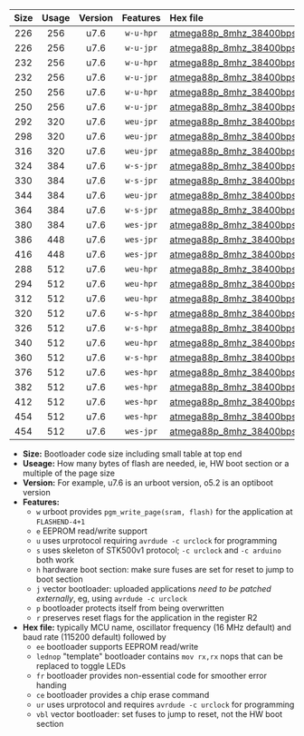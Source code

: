 |Size|Usage|Version|Features|Hex file|
|:-:|:-:|:-:|:-:|:--|
|226|256|u7.6|`w-u-hpr`|[atmega88p_8mhz_38400bps_ur.hex](https://raw.githubusercontent.com/stefanrueger/urboot/main//atmega88p_8mhz_38400bps_ur.hex)|
|226|256|u7.6|`w-u-jpr`|[atmega88p_8mhz_38400bps_ur_vbl.hex](https://raw.githubusercontent.com/stefanrueger/urboot/main//atmega88p_8mhz_38400bps_ur_vbl.hex)|
|232|256|u7.6|`w-u-hpr`|[atmega88p_8mhz_38400bps_lednop_ur.hex](https://raw.githubusercontent.com/stefanrueger/urboot/main//atmega88p_8mhz_38400bps_lednop_ur.hex)|
|232|256|u7.6|`w-u-jpr`|[atmega88p_8mhz_38400bps_lednop_ur_vbl.hex](https://raw.githubusercontent.com/stefanrueger/urboot/main//atmega88p_8mhz_38400bps_lednop_ur_vbl.hex)|
|250|256|u7.6|`w-u-hpr`|[atmega88p_8mhz_38400bps_lednop_fr_ur.hex](https://raw.githubusercontent.com/stefanrueger/urboot/main//atmega88p_8mhz_38400bps_lednop_fr_ur.hex)|
|250|256|u7.6|`w-u-jpr`|[atmega88p_8mhz_38400bps_lednop_fr_ur_vbl.hex](https://raw.githubusercontent.com/stefanrueger/urboot/main//atmega88p_8mhz_38400bps_lednop_fr_ur_vbl.hex)|
|292|320|u7.6|`weu-jpr`|[atmega88p_8mhz_38400bps_ee_ur_vbl.hex](https://raw.githubusercontent.com/stefanrueger/urboot/main//atmega88p_8mhz_38400bps_ee_ur_vbl.hex)|
|298|320|u7.6|`weu-jpr`|[atmega88p_8mhz_38400bps_ee_lednop_ur_vbl.hex](https://raw.githubusercontent.com/stefanrueger/urboot/main//atmega88p_8mhz_38400bps_ee_lednop_ur_vbl.hex)|
|316|320|u7.6|`weu-jpr`|[atmega88p_8mhz_38400bps_ee_lednop_fr_ur_vbl.hex](https://raw.githubusercontent.com/stefanrueger/urboot/main//atmega88p_8mhz_38400bps_ee_lednop_fr_ur_vbl.hex)|
|324|384|u7.6|`w-s-jpr`|[atmega88p_8mhz_38400bps_vbl.hex](https://raw.githubusercontent.com/stefanrueger/urboot/main//atmega88p_8mhz_38400bps_vbl.hex)|
|330|384|u7.6|`w-s-jpr`|[atmega88p_8mhz_38400bps_lednop_vbl.hex](https://raw.githubusercontent.com/stefanrueger/urboot/main//atmega88p_8mhz_38400bps_lednop_vbl.hex)|
|344|384|u7.6|`weu-jpr`|[atmega88p_8mhz_38400bps_ee_lednop_fr_ce_ur_vbl.hex](https://raw.githubusercontent.com/stefanrueger/urboot/main//atmega88p_8mhz_38400bps_ee_lednop_fr_ce_ur_vbl.hex)|
|364|384|u7.6|`w-s-jpr`|[atmega88p_8mhz_38400bps_lednop_fr_vbl.hex](https://raw.githubusercontent.com/stefanrueger/urboot/main//atmega88p_8mhz_38400bps_lednop_fr_vbl.hex)|
|380|384|u7.6|`wes-jpr`|[atmega88p_8mhz_38400bps_ee_vbl.hex](https://raw.githubusercontent.com/stefanrueger/urboot/main//atmega88p_8mhz_38400bps_ee_vbl.hex)|
|386|448|u7.6|`wes-jpr`|[atmega88p_8mhz_38400bps_ee_lednop_vbl.hex](https://raw.githubusercontent.com/stefanrueger/urboot/main//atmega88p_8mhz_38400bps_ee_lednop_vbl.hex)|
|416|448|u7.6|`wes-jpr`|[atmega88p_8mhz_38400bps_ee_lednop_fr_vbl.hex](https://raw.githubusercontent.com/stefanrueger/urboot/main//atmega88p_8mhz_38400bps_ee_lednop_fr_vbl.hex)|
|288|512|u7.6|`weu-hpr`|[atmega88p_8mhz_38400bps_ee_ur.hex](https://raw.githubusercontent.com/stefanrueger/urboot/main//atmega88p_8mhz_38400bps_ee_ur.hex)|
|294|512|u7.6|`weu-hpr`|[atmega88p_8mhz_38400bps_ee_lednop_ur.hex](https://raw.githubusercontent.com/stefanrueger/urboot/main//atmega88p_8mhz_38400bps_ee_lednop_ur.hex)|
|312|512|u7.6|`weu-hpr`|[atmega88p_8mhz_38400bps_ee_lednop_fr_ur.hex](https://raw.githubusercontent.com/stefanrueger/urboot/main//atmega88p_8mhz_38400bps_ee_lednop_fr_ur.hex)|
|320|512|u7.6|`w-s-hpr`|[atmega88p_8mhz_38400bps.hex](https://raw.githubusercontent.com/stefanrueger/urboot/main//atmega88p_8mhz_38400bps.hex)|
|326|512|u7.6|`w-s-hpr`|[atmega88p_8mhz_38400bps_lednop.hex](https://raw.githubusercontent.com/stefanrueger/urboot/main//atmega88p_8mhz_38400bps_lednop.hex)|
|340|512|u7.6|`weu-hpr`|[atmega88p_8mhz_38400bps_ee_lednop_fr_ce_ur.hex](https://raw.githubusercontent.com/stefanrueger/urboot/main//atmega88p_8mhz_38400bps_ee_lednop_fr_ce_ur.hex)|
|360|512|u7.6|`w-s-hpr`|[atmega88p_8mhz_38400bps_lednop_fr.hex](https://raw.githubusercontent.com/stefanrueger/urboot/main//atmega88p_8mhz_38400bps_lednop_fr.hex)|
|376|512|u7.6|`wes-hpr`|[atmega88p_8mhz_38400bps_ee.hex](https://raw.githubusercontent.com/stefanrueger/urboot/main//atmega88p_8mhz_38400bps_ee.hex)|
|382|512|u7.6|`wes-hpr`|[atmega88p_8mhz_38400bps_ee_lednop.hex](https://raw.githubusercontent.com/stefanrueger/urboot/main//atmega88p_8mhz_38400bps_ee_lednop.hex)|
|412|512|u7.6|`wes-hpr`|[atmega88p_8mhz_38400bps_ee_lednop_fr.hex](https://raw.githubusercontent.com/stefanrueger/urboot/main//atmega88p_8mhz_38400bps_ee_lednop_fr.hex)|
|454|512|u7.6|`wes-hpr`|[atmega88p_8mhz_38400bps_ee_lednop_fr_ce.hex](https://raw.githubusercontent.com/stefanrueger/urboot/main//atmega88p_8mhz_38400bps_ee_lednop_fr_ce.hex)|
|454|512|u7.6|`wes-jpr`|[atmega88p_8mhz_38400bps_ee_lednop_fr_ce_vbl.hex](https://raw.githubusercontent.com/stefanrueger/urboot/main//atmega88p_8mhz_38400bps_ee_lednop_fr_ce_vbl.hex)|

- **Size:** Bootloader code size including small table at top end
- **Useage:** How many bytes of flash are needed, ie, HW boot section or a multiple of the page size
- **Version:** For example, u7.6 is an urboot version, o5.2 is an optiboot version
- **Features:**
  + `w` urboot provides `pgm_write_page(sram, flash)` for the application at `FLASHEND-4+1`
  + `e` EEPROM read/write support
  + `u` uses urprotocol requiring `avrdude -c urclock` for programming
  + `s` uses skeleton of STK500v1 protocol; `-c urclock` and `-c arduino` both work
  + `h` hardware boot section: make sure fuses are set for reset to jump to boot section
  + `j` vector bootloader: uploaded applications *need to be patched externally*, eg, using `avrdude -c urclock`
  + `p` bootloader protects itself from being overwritten
  + `r` preserves reset flags for the application in the register R2
- **Hex file:** typically MCU name, oscillator frequency (16 MHz default) and baud rate (115200 default) followed by
  + `ee` bootloader supports EEPROM read/write
  + `lednop` "template" bootloader contains `mov rx,rx` nops that can be replaced to toggle LEDs
  + `fr` bootloader provides non-essential code for smoother error handing
  + `ce` bootloader provides a chip erase command
  + `ur` uses urprotocol and requires `avrdude -c urclock` for programming
  + `vbl` vector bootloader: set fuses to jump to reset, not the HW boot section
